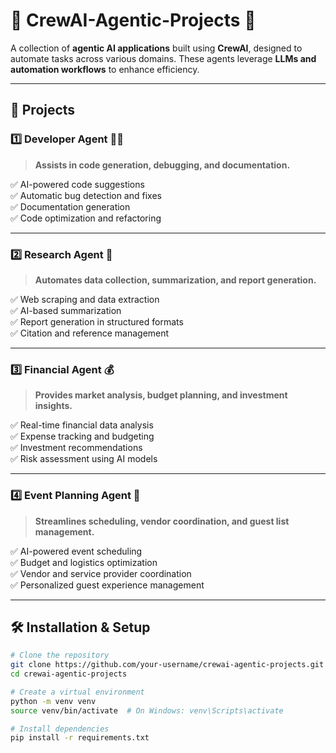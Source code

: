 # 🎯 CrewAI-Agentic-Projects 🚀  

A collection of **agentic AI applications** built using **CrewAI**, designed to automate tasks across various domains. These agents leverage **LLMs and automation workflows** to enhance efficiency.  

---

## 📌 Projects  

### 1️⃣ Developer Agent 🧑‍💻  
> **Assists in code generation, debugging, and documentation.**  

✅ AI-powered code suggestions  
✅ Automatic bug detection and fixes  
✅ Documentation generation  
✅ Code optimization and refactoring  

---

### 2️⃣ Research Agent 🔬  
> **Automates data collection, summarization, and report generation.**  

✅ Web scraping and data extraction  
✅ AI-based summarization  
✅ Report generation in structured formats  
✅ Citation and reference management  

---

### 3️⃣ Financial Agent 💰  
> **Provides market analysis, budget planning, and investment insights.**  

✅ Real-time financial data analysis  
✅ Expense tracking and budgeting  
✅ Investment recommendations  
✅ Risk assessment using AI models  

---

### 4️⃣ Event Planning Agent 🎉  
> **Streamlines scheduling, vendor coordination, and guest list management.**  

✅ AI-powered event scheduling  
✅ Budget and logistics optimization  
✅ Vendor and service provider coordination  
✅ Personalized guest experience management  

---

## 🛠️ Installation & Setup  

```bash
# Clone the repository
git clone https://github.com/your-username/crewai-agentic-projects.git
cd crewai-agentic-projects

# Create a virtual environment
python -m venv venv
source venv/bin/activate  # On Windows: venv\Scripts\activate

# Install dependencies
pip install -r requirements.txt
